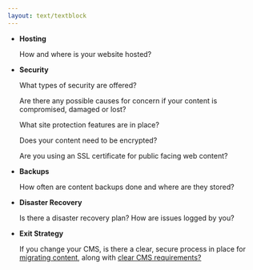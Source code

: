 ```yaml
---
layout: text/textblock
---
```


- **Hosting** 

    How and where is your website hosted?
- **Security** 

    What types of security are offered?  
    
    Are there any possible causes for concern if your content is compromised, damaged or lost?
    
    What site protection features are in place?
    
    Does your content need to be encrypted?
    
    Are you using an SSL certificate for public facing web content? 
- **Backups** 

    How often are content backups done and where are they stored?
- **Disaster Recovery** 

    Is there a disaster recovery plan?
    How are issues logged by you?

- **Exit Strategy** 

    If you change your CMS, is there a clear, secure process in place for [migrating content](/content-strategy/cms/optimise-cms/#exit-strategy-and-migrating-content), along with [clear CMS requirements?](/content-strategy/cms/cms-requirements/)
